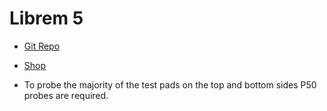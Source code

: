 # Librem 5
+ [Git Repo](https://source.puri.sm/Librem5)
+ [Shop](https://shop.puri.sm/shop/librem-5-usa/)


+ To probe the majority of the test pads on the top and bottom sides P50 probes are required.

